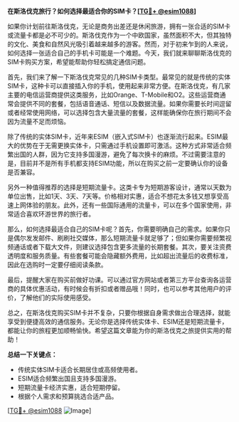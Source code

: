 **在斯洛伐克旅行？如何选择最适合你的SIM卡？[[TG💪+ @esim1088](https://t.me/s/esim1088)]**

如果你计划前往斯洛伐克，无论是商务出差还是休闲旅游，拥有一张合适的SIM卡或流量卡都是必不可少的。斯洛伐克作为一个中欧国家，虽然面积不大，但其独特的文化、美食和自然风光吸引着越来越多的游客。然而，对于初来乍到的人来说，如何选择一张适合自己的手机卡可能是一个难题。今天，我们就来聊聊斯洛伐克的SIM卡购买方案，希望能帮助你轻松搞定通信问题。

首先，我们来了解一下斯洛伐克常见的几种SIM卡类型。最常见的就是传统的实体SIM卡，这种卡可以直接插入你的手机，使用起来非常方便。在斯洛伐克，有几家主要的电信运营商提供这类服务，比如Orange、T-Mobile和O2。这些运营商通常会提供不同的套餐，包括语音通话、短信以及数据流量。如果你需要长时间逗留或者经常使用网络，可以选择包含大量流量的套餐，这样能确保你在旅行期间不会因为流量不足而烦恼。

除了传统的实体SIM卡，近年来ESIM（嵌入式SIM卡）也逐渐流行起来。ESIM最大的优势在于无需更换实体卡，只需通过手机设置即可激活。这种方式非常适合频繁出国的人群，因为它支持多国漫游，避免了每次换卡的麻烦。不过需要注意的是，目前并不是所有手机都支持ESIM功能，所以在购买之前一定要确认你的设备是否兼容。

另外一种值得推荐的选择是短期流量卡。这类卡专为短期游客设计，通常以天数为单位出售，比如1天、3天、7天等。价格相对实惠，适合不想花太多钱又想享受高速上网体验的朋友。此外，还有一些国际通用的流量卡，可以在多个国家使用，非常适合喜欢环游世界的旅行者。

那么，如何选择最适合自己的SIM卡呢？首先，你需要明确自己的需求。如果你只是偶尔发发邮件、刷刷社交媒体，那么短期流量卡就足够了；但如果你需要频繁视频通话或者下载大文件，则建议选择包含更多流量的长期套餐。其次，要关注资费透明度和服务质量。有些套餐可能会隐藏额外费用，比如超出流量后的收费标准，因此在选购时一定要仔细阅读条款。

最后，提醒大家在购买前做好功课。可以通过官方网站或者第三方平台查询各运营商的具体优惠活动，有时候会有折扣或者赠品哦！同时，也可以参考其他用户的评价，了解他们的实际使用感受。

总之，在斯洛伐克购买SIM卡并不复杂，只要你根据自身需求做出合理选择，就能享受到便捷高效的通信服务。无论你是选择传统实体卡、ESIM还是短期流量卡，都能让你的旅程更加顺畅愉快。希望这篇文章能为你的斯洛伐克之旅提供实用的帮助！

**总结一下关键点：**
- 传统实体SIM卡适合长期居住或高频使用者。
- ESIM适合频繁出国且支持多国漫游。
- 短期流量卡经济实惠，适合短期停留。
- 根据个人需求和预算挑选合适产品。

[[TG💪+ @esim1088](https://t.me/s/esim1088) ![Image](https://i.postimg.cc/4NQfJmqS/Snipaste-2025-05-13-00-14-12.png)]